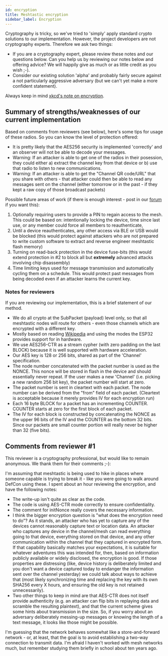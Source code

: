 ```yaml
---
id: encryption
title: Meshtastic encryption
sidebar_label: Encryption
---
```


Cryptography is tricky, so we've tried to 'simply' apply standard crypto solutions to our implementation. However, the project developers are not cryptography experts. Therefore we ask two things:

- If you are a cryptography expert, please review these notes and our questions below. Can you help us by reviewing our notes below and offering advice? We will happily give as much or as little credit as you wish ;-).
- Consider our existing solution 'alpha' and probably fairly secure against a not particularly aggressive adversary (but we can't yet make a more confident statement).

Always keep in mind [xkcd's note on encryption](https://xkcd.com/538/).

## Summary of strengths/weaknesses of our current implementation

Based on comments from reviewers (see below), here's some tips for usage of these radios. So you can know the level of protection offered:

- It is pretty likely that the AES256 security is implemented 'correctly' and an observer will not be able to decode your messages.
- Warning: If an attacker is able to get one of the radios in their posession, they could either a) extract the channel key from that device or b) use that radio to listen to new communications.
- Warning: If an attacker is able to get the "Channel QR code/URL" that you share with others - that attacker could then be able to read any messages sent on the channel (either tomorrow or in the past - if they kept a raw copy of those broadcast packets)

Possible future areas of work (if there is enough interest - post in our [forum](https://meshtastic.discourse.group) if you want this):

1. Optionally requiring users to provide a PIN to regain access to the mesh. This could be based on: intentionally locking the device, time since last use, or any member could force all members to reauthenticate,
2. Until a device reauthenticates, any other access via BLE or USB would be blocked (this would protect against attackers who are not prepared to write custom software to extract and reverse engineer meshtastic flash memory)
3. Turning on read-back protection in the device fuse-bits (this would extend protection in #2 to block all but **extremely** advanced attacks involving chip disassembly)
4. Time limiting keys used for message transmission and automatically cycling them on a schedule. This would protect past messages from being decoded even if an attacker learns the current key.

### Notes for reviewers

If you are reviewing our implementation, this is a brief statement of our method.

- We do all crypto at the SubPacket (payload) level only, so that all meshtastic nodes will route for others - even those channels which are encrypted with a different key.
- Mostly based on reading [Wikipedia](https://en.wikipedia.org/wiki/Block_cipher_mode_of_operation#Counter_(CTR)) and using the modes the ESP32 provides support for in hardware.
- We use AES256-CTR as a stream cypher (with zero padding on the last BLOCK) because it is well supported with hardware acceleration.
- Our AES key is 128 or 256 bits, shared as part of the 'Channel' specification.
- The node number concatenated with the packet number is used as the NONCE. This nonce will be stored in flash in the device and should essentially never repeat. If the user makes a new 'Channel' (i.e. picking a new random 256 bit key), the packet number will start at zero.
- The packet number is sent in cleartext with each packet. The node number can be derived from the "from" field of each packet. (Cleartext is acceptable because it merely provides IV for each encryption run)
- Each 16 byte BLOCK for a packet has an incrementing COUNTER. COUNTER starts at zero for the first block of each packet.
- The IV for each block is constructed by concatenating the NONCE as the upper 96 bits of the IV and the COUNTER as the bottom 32 bits. Since our packets are small counter portion will really never be higher than 32 (five bits).

## Comments from reviewer #1

This reviewer is a cryptography professional, but would like to remain anonymous. We thank them for their comments ;-):

I'm assuming that meshtastic is being used to hike in places where someone capable is trying to break it - like you were going to walk around DefCon using these. I spent about an hour reviewing the encryption, and have the following notes:

- The write-up isn't quite as clear as the code.
- The code is using AES-CTR mode correctly to ensure confidentiality.
- The comment for initNonce really covers the necessary information.
- I think the bigger encryption question is "what does the encryption need to do"? As it stands, an attacker who has yet to capture any of the devices cannot reasonably capture text or location data. An attacker who captures any device in the channel/mesh can read everything going to that device, everything stored on that device, and any other communication within the channel that they captured in encrypted form. If that capability basically matches your expectations, it is suitable for whatever adventures this was intended for, then, based on information publicly available or widely disclosed, the encryption is good. If those properties are distressing (like, device history is deliberately limited and you don't want a device captured today to endanger the information sent over the channel yesterday) we could talk about ways to achieve that (most likely synchronizing time and replacing the key with its own SHA256 every X hours, and ensuring the old key is not retained unnecessarily).
- Two other things to keep in mind are that AES-CTR does not itself provide authenticity (e.g. an attacker can flip bits in replaying data and scramble the resulting plaintext), and that the current scheme gives some hints about transmission in the size. So, if you worry about an adversary deliberately messing-up messages or knowing the length of a text message, it looks like those might be possible.

I'm guessing that the network behaves somewhat like a store-and-forward network - or, at least, that the goal is to avoid establishing a two-way connection to transmit data. I'm afraid I haven't worked with mesh networks much, but remember studying them briefly in school about ten years ago.